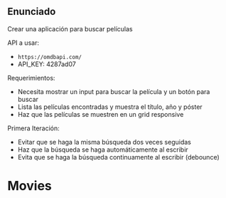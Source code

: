 ## Enunciado

Crear una aplicación para buscar películas

API a usar:

- `https://omdbapi.com/`
- API_KEY: 4287ad07

Requerimientos:

- Necesita mostrar un input para buscar la película y un botón para buscar
- Lista las películas encontradas y muestra el título, año y póster
- Haz que las películas se muestren en un grid responsive

Primera Iteración:

- Evitar que se haga la misma búsqueda dos veces seguidas
- Haz que la búsqueda se haga automáticamente al escribir
- Evita que se haga la búsqueda continuamente al escribir (debounce)
# Movies
